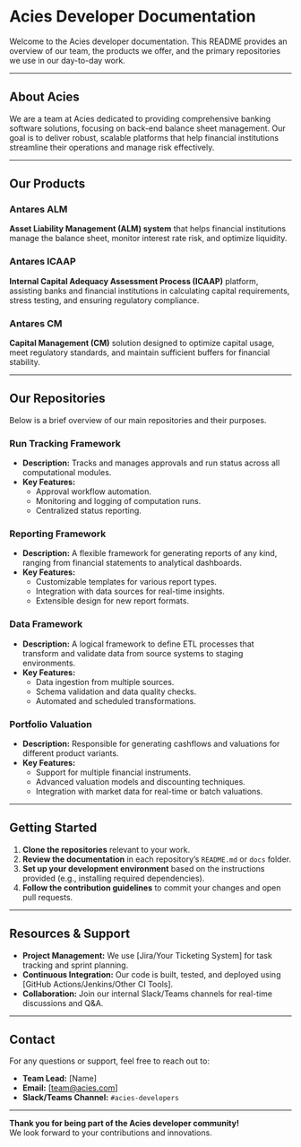 # Acies Developer Documentation

Welcome to the Acies developer documentation. This README provides an overview of our team, the products we offer, and the primary repositories we use in our day-to-day work.

---

## About Acies

We are a team at Acies dedicated to providing comprehensive banking software solutions, focusing on back-end balance sheet management. Our goal is to deliver robust, scalable platforms that help financial institutions streamline their operations and manage risk effectively.

---

## Our Products

### Antares ALM
**Asset Liability Management (ALM) system** that helps financial institutions manage the balance sheet, monitor interest rate risk, and optimize liquidity.  

### Antares ICAAP
**Internal Capital Adequacy Assessment Process (ICAAP)** platform, assisting banks and financial institutions in calculating capital requirements, stress testing, and ensuring regulatory compliance.  

### Antares CM
**Capital Management (CM)** solution designed to optimize capital usage, meet regulatory standards, and maintain sufficient buffers for financial stability.

---

## Our Repositories

Below is a brief overview of our main repositories and their purposes.

### Run Tracking Framework
- **Description:** Tracks and manages approvals and run status across all computational modules.  
- **Key Features:**
  - Approval workflow automation.
  - Monitoring and logging of computation runs.
  - Centralized status reporting.

### Reporting Framework
- **Description:** A flexible framework for generating reports of any kind, ranging from financial statements to analytical dashboards.  
- **Key Features:**
  - Customizable templates for various report types.
  - Integration with data sources for real-time insights.
  - Extensible design for new report formats.

### Data Framework
- **Description:** A logical framework to define ETL processes that transform and validate data from source systems to staging environments.  
- **Key Features:**
  - Data ingestion from multiple sources.
  - Schema validation and data quality checks.
  - Automated and scheduled transformations.

### Portfolio Valuation
- **Description:** Responsible for generating cashflows and valuations for different product variants.  
- **Key Features:**
  - Support for multiple financial instruments.
  - Advanced valuation models and discounting techniques.
  - Integration with market data for real-time or batch valuations.

---

## Getting Started

1. **Clone the repositories** relevant to your work.
2. **Review the documentation** in each repository’s `README.md` or `docs` folder.
3. **Set up your development environment** based on the instructions provided (e.g., installing required dependencies).
4. **Follow the contribution guidelines** to commit your changes and open pull requests.

---

## Resources & Support

- **Project Management:** We use [Jira/Your Ticketing System] for task tracking and sprint planning.  
- **Continuous Integration:** Our code is built, tested, and deployed using [GitHub Actions/Jenkins/Other CI Tools].  
- **Collaboration:** Join our internal Slack/Teams channels for real-time discussions and Q&A.

---

## Contact

For any questions or support, feel free to reach out to:
- **Team Lead:** [Name]  
- **Email:** [team@acies.com]  
- **Slack/Teams Channel:** `#acies-developers`

---

**Thank you for being part of the Acies developer community!**  
We look forward to your contributions and innovations.
